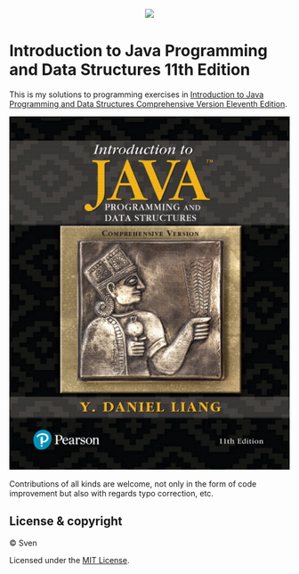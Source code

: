 <p align="center">
  <a href="https://github.com/Sven97/Introduction-to-Java-Programming-and-Data-Structures-11th-Edition/"><img src="./images/book_cover.png" height="200"></a>
</p>

# Introduction to Java Programming and Data Structures 11th Edition

This is my solutions to programming exercises in [Introduction to Java Programming and Data Structures Comprehensive Version Eleventh Edition](https://www.pearson.com/us/higher-education/program/Liang-Introduction-to-Java-Programming-and-Data-Structures-Comprehensive-Version-Plus-My-Lab-Programming-with-Pearson-e-Text-Access-Card-Package-11th-Edition/PGM2297842.html).

![Book Cover](/images/book_cover.jpg)



Contributions of all kinds are welcome, not only in the form of code improvement but also with regards typo correction, etc.


## License & copyright

© Sven

Licensed under the [MIT License](https://github.com/Sven97/Introduction-To-Java-Programming-10th-Edition/blob/master/LICENSE).
